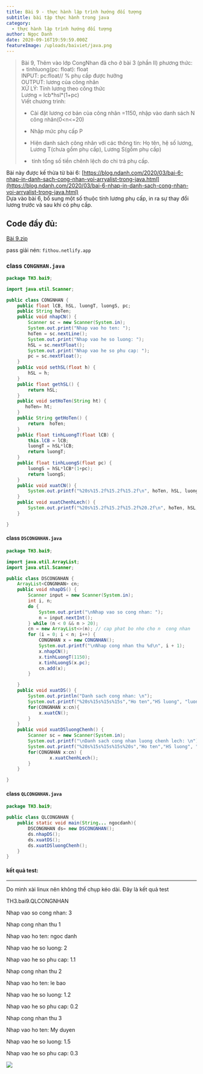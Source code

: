 ```yaml
---
title: Bài 9 - thực hành lập trình hướng đối tượng
subtitle: bài tập thực hành trong java
category:
  - thực hành lập trình hướng đối tượng
author: Ngọc Danh
date: 2020-09-16T19:59:59.000Z
featureImage: /uploads/baiviet/java.png
---
```


> Bài 9, Thêm vào lớp CongNhan đã cho ở bài 3 (phần II) phương thức:  
> \+ tinhluong(pc: float): float  
> INPUT: pc:float// % phụ cấp được hưởng  
> OUTPUT: lương của công nhân  
> XỬ LÝ: Tính lương theo công thức  
> Lương = lcb\*hsl\*(1+pc)  
> Viết chương trình:  
> 
> *   Cài đặt lương cơ bản của công nhân =1150, nhập vào danh sách N công nhân(0<n<=20)
> 
> *   Nhập mức phụ cấp P
> 
> *   Hiện danh sách công nhân với các thông tin: Họ tên, hệ số lương, Lương T(chưa gồm phụ cấp), Lương S(gồm phụ cấp)
> 
> *    tính tổng số tiền chênh lệch do chi trả phụ cấp.

Bài này được kế thừa từ bài 6: [https://blog.ndanh.com/2020/03/bai-6-nhap-in-danh-sach-cong-nhan-voi-arryalist-trong-java.html](https://blog.ndanh.com/2020/03/bai-6-nhap-in-danh-sach-cong-nhan-voi-arryalist-trong-java.html)  
Dựa vào bài 6, bổ sung một số thuộc tính lương phụ cấp, in ra sự thay đổi lương trước và sau khi có phụ cấp.  

Code đầy đủ:
------------

[Bài 9.zip](https://bit.ly/3lKe1Qu)  

pass giải nén: `fithou.netlify.app`

### class `CONGNHAN.java`

```java
package TH3.bai9;

import java.util.Scanner;

public class CONGNHAN {
    public float lCB, hSL, luongT, luongS, pc;
    public String hoTen;
    public void nhapCN() {
        Scanner sc = new Scanner(System.in);
        System.out.print("Nhap vao ho ten: ");
        hoTen = sc.nextLine();
        System.out.print("Nhap vao he so luong: ");
        hSL = sc.nextFloat();
        System.out.print("Nhap vao he so phu cap: ");
        pc = sc.nextFloat();
    }
    public void sethSL(float h) {
        hSL = h;
    }
    public float gethSL() {
        return hSL;
    }
    public void setHoTen(String ht) {
       hoTen= ht;
    }
    public String getHoTen() {
        return  hoTen;
    }
    public float tinhLuongT(float lCB) {
        this.lCB = lCB;
        luongT = hSL*lCB;
        return luongT;
    }
    public float tinhLuongS(float pc) {
        luongS = hSL*lCB*(1+pc);
        return luongS;
    }
    public void xuatCN() {
        System.out.printf("%20s%15.2f%15.2f%15.2f\n", hoTen, hSL, luongT, luongS);
    }
    public void xuatChenhLech() {
        System.out.printf("%20s%15.2f%15.2f%15.2f%20.2f\n", hoTen, hSL, luongT, luongS, luongS - luongT);
    }

}
```

#### class `DSCONGNHAN.java`

```java
package TH3.bai9;

import java.util.ArrayList;
import java.util.Scanner;

public class DSCONGNHAN {
    ArrayList<CONGNHAN> cn;
    public void nhapDS() {
        Scanner input = new Scanner(System.in);
        int i, n;
        do {
            System.out.print("\nNhap vao so cong nhan: ");
            n = input.nextInt();
        } while (n < 0 && n > 20);
        cn = new ArrayList<>(n); // cap phat bo nho cho n  cong nhan
        for (i = 0; i < n; i++) {
            CONGNHAN x = new CONGNHAN();
            System.out.printf("\nNhap cong nhan thu %d\n", i + 1);
            x.nhapCN();
            x.tinhLuongT(1150);
            x.tinhLuongS(x.pc);
            cn.add(x);
        }

    }
    public void xuatDS() {
        System.out.println("Danh sach cong nhan: \n");
        System.out.printf("%20s%15s%15s%15s","Ho ten","HS luong", "luong T", "luong S\n");
        for(CONGNHAN x:cn){
            x.xuatCN();
        }
    }
    public void xuatDSluongChenh() {
        Scanner sc = new Scanner(System.in);
        System.out.printf("\nDanh sach cong nhan luong chenh lech: \n");
        System.out.printf("%20s%15s%15s%15s%20s","Ho ten","HS luong", "luong T", "luong S","luong chenh lech\n");
        for(CONGNHAN x:cn) {
                x.xuatChenhLech();
        }
    }

}
```

#### class `QLCONGNHAN.java`

```java
package TH3.bai9;

public class QLCONGNHAN {
    public static void main(String... ngocdanh){
        DSCONGNHAN ds= new DSCONGNHAN();
        ds.nhapDS();
        ds.xuatDS();
        ds.xuatDSluongChenh();
    }
}
```

#### kết quả test:
-------------

Do mình xài linux nên không thể chụp kéo dài. Đây là kết quả test

  

TH3.bai9.QLCONGNHAN

  

Nhap vao so cong nhan: 3

  

Nhap cong nhan thu 1

Nhap vao ho ten: ngoc danh

Nhap vao he so luong: 2

Nhap vao he so phu cap: 1.1

  

Nhap cong nhan thu 2

Nhap vao ho ten: le bao

Nhap vao he so luong: 1.2

Nhap vao he so phu cap: 0.2

  

Nhap cong nhan thu 3

Nhap vao ho ten: My duyen

Nhap vao he so luong: 1.5

Nhap vao he so phu cap: 0.3

  

[![](https://1.bp.blogspot.com/-8yHUoc9PykA/XnOxXezwHhI/AAAAAAAAd38/Eu9KoFrujxwDYTfv5e0ogbrgTJwuziRjQCLcBGAsYHQ/s1600/bai9.png)](https://1.bp.blogspot.com/-8yHUoc9PykA/XnOxXezwHhI/AAAAAAAAd38/Eu9KoFrujxwDYTfv5e0ogbrgTJwuziRjQCLcBGAsYHQ/s1600/bai9.png)
